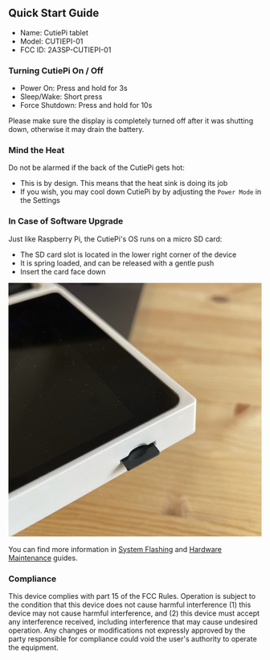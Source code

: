 ## Quick Start Guide 

- Name: CutiePi tablet
- Model: CUTIEPI-01 
- FCC ID: 2A3SP-CUTIEPI-01

### Turning CutiePi On / Off

- Power On: Press and hold for 3s 
- Sleep/Wake: Short press
- Force Shutdown: Press and hold for 10s 

Please make sure the display is completely turned off after it was shutting down, otherwise it may drain the battery. 

### Mind the Heat 

Do not be alarmed if the back of the CutiePi gets hot: 

- This is by design. This means that the heat sink is doing its job 
- If you wish, you may cool down CutiePi by by adjusting the `Power Mode` in the Settings

### In Case of Software Upgrade 

Just like Raspberry Pi, the CutiePi's OS runs on a micro SD card: 

- The SD card slot is located in the lower right corner of the device 
- It is spring loaded, and can be released with a gentle push 
- Insert the card face down 

![](screenshots/sdcard-socket.jpg)

You can find more information in [System Flashing](SystemFlashingGuide.md) and [Hardware Maintenance](HardwareMaintenanceGuide.md) guides. 

### Compliance 

This device complies with part 15 of the FCC Rules. Operation is subject to the condition that this device does not cause harmful interference (1) this device may not cause harmful interference, and (2) this device must accept any interference received, including interference that may cause undesired operation. Any changes or modifications not expressly approved by the party responsible for compliance could void the user's authority to operate the equipment.
